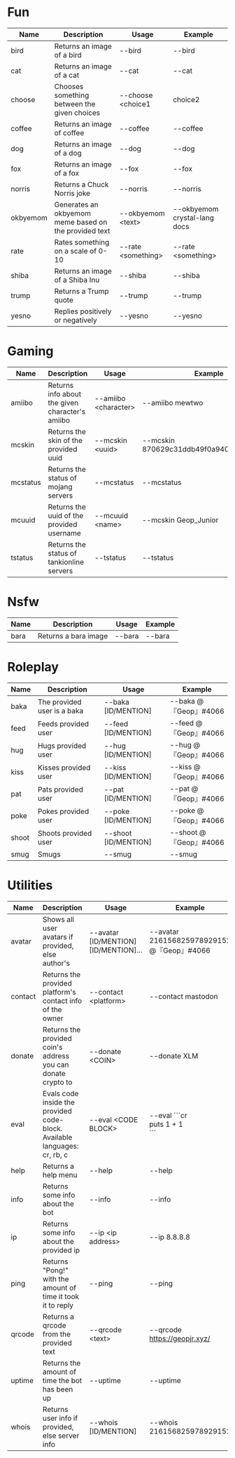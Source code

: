 # Fun
Name | Description | Usage | Example
--- | --- | --- | ---
bird | Returns an image of a bird | --bird | --bird
cat | Returns an image of a cat | --cat | --cat
choose | Chooses something between the given choices | --choose &lt;choice1|choice2|choiceN&gt; | --choose chocolate|ice cream
coffee | Returns an image of coffee | --coffee | --coffee
dog | Returns an image of a dog | --dog | --dog
fox | Returns an image of a fox | --fox | --fox
norris | Returns a Chuck Norris joke | --norris | --norris
okbyemom | Generates an okbyemom meme based on the provided text | --okbyemom &lt;text&gt; | --okbyemom crystal-lang docs
rate | Rates something on a scale of 0-10 | --rate &lt;something&gt; | --rate &lt;something&gt;
shiba | Returns an image of a Shiba Inu | --shiba | --shiba
trump | Returns a Trump quote | --trump | --trump
yesno | Replies positively or negatively | --yesno | --yesno
# Gaming
Name | Description | Usage | Example
--- | --- | --- | ---
amiibo | Returns info about the given character's amiibo | --amiibo &lt;character&gt; | --amiibo mewtwo
mcskin | Returns the skin of the provided uuid | --mcskin &lt;uuid&gt; | --mcskin 870629c31ddb49f0a940e20abff3df55
mcstatus | Returns the status of mojang servers | --mcstatus | --mcstatus
mcuuid | Returns the uuid of the provided username | --mcuuid &lt;name&gt; | --mcskin Geop_Junior
tstatus | Returns the status of tankionline servers | --tstatus | --tstatus
# Nsfw
Name | Description | Usage | Example
--- | --- | --- | ---
bara | Returns a bara image | --bara | --bara
# Roleplay
Name | Description | Usage | Example
--- | --- | --- | ---
baka | The provided user is a baka | --baka [ID/MENTION] | --baka @『Geop』#4066
feed | Feeds provided user | --feed [ID/MENTION] | --feed @『Geop』#4066
hug | Hugs provided user | --hug [ID/MENTION] | --hug @『Geop』#4066
kiss | Kisses provided user | --kiss [ID/MENTION] | --kiss @『Geop』#4066
pat | Pats provided user | --pat [ID/MENTION] | --pat @『Geop』#4066
poke | Pokes provided user | --poke [ID/MENTION] | --poke @『Geop』#4066
shoot | Shoots provided user | --shoot [ID/MENTION] | --shoot @『Geop』#4066
smug | Smugs | --smug | --smug
# Utilities
Name | Description | Usage | Example
--- | --- | --- | ---
avatar | Shows all user avatars if provided, else author's | --avatar [ID/MENTION] [ID/MENTION]... | --avatar 216156825978929152 @『Geop』#4066
contact | Returns the provided platform's contact info of the owner | --contact &lt;platform&gt; | --contact mastodon
donate | Returns the provided coin's address you can donate crypto to | --donate &lt;COIN&gt; | --donate XLM
eval | Evals code inside the provided code-block. Available languages: cr, rb, c | --eval &lt;CODE BLOCK&gt; | --eval ´´´cr<br>puts 1 + 1<br>´´´
help | Returns a help menu | --help | --help
info | Returns some info about the bot | --info | --info
ip | Returns some info about the provided ip | --ip &lt;ip address&gt; | --ip 8.8.8.8
ping | Returns "Pong!" with the amount of time it took it to reply | --ping | --ping
qrcode | Returns a qrcode from the provided text | --qrcode &lt;text&gt; | --qrcode https://geopjr.xyz/
uptime | Returns the amount of time the bot has been up | --uptime | --uptime
whois | Returns user info if provided, else server info | --whois [ID/MENTION] | --whois 216156825978929152